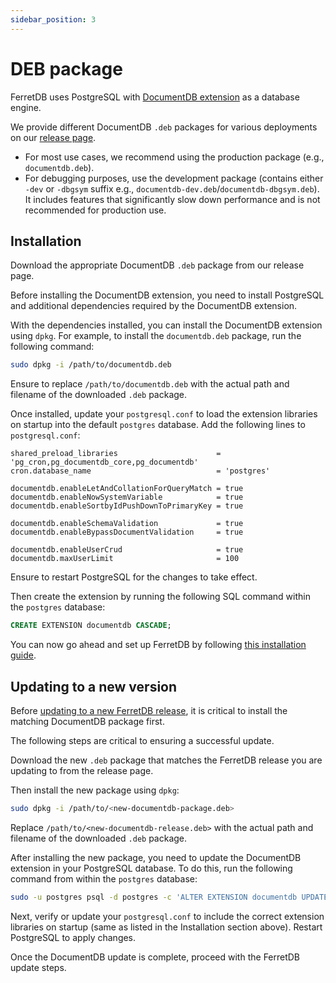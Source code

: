 ```yaml
---
sidebar_position: 3
---
```


# DEB package

FerretDB uses PostgreSQL with [DocumentDB extension](https://github.com/microsoft/documentdb) as a database engine.

We provide different DocumentDB `.deb` packages for various deployments on our [release page](https://github.com/FerretDB/documentdb/releases/).

- For most use cases, we recommend using the production package (e.g., `documentdb.deb`).
- For debugging purposes, use the development package (contains either `-dev` or `-dbgsym` suffix e.g., `documentdb-dev.deb`/`documentdb-dbgsym.deb`).
  It includes features that significantly slow down performance and is not recommended for production use.

## Installation

Download the appropriate DocumentDB `.deb` package from our release page.

Before installing the DocumentDB extension, you need to install PostgreSQL and additional dependencies required by the DocumentDB extension.

With the dependencies installed, you can install the DocumentDB extension using `dpkg`.
For example, to install the `documentdb.deb` package, run the following command:

```sh
sudo dpkg -i /path/to/documentdb.deb
```

Ensure to replace `/path/to/documentdb.deb` with the actual path and filename of the downloaded `.deb` package.

Once installed, update your `postgresql.conf` to load the extension libraries on startup into the default `postgres` database.
Add the following lines to `postgresql.conf`:

<!-- Keep in sync with https://github.com/FerretDB/documentdb/blob/ferretdb/ferretdb_packaging/10-preload.sh -->

```text
shared_preload_libraries                      = 'pg_cron,pg_documentdb_core,pg_documentdb'
cron.database_name                            = 'postgres'

documentdb.enableLetAndCollationForQueryMatch = true
documentdb.enableNowSystemVariable            = true
documentdb.enableSortbyIdPushDownToPrimaryKey = true

documentdb.enableSchemaValidation             = true
documentdb.enableBypassDocumentValidation     = true

documentdb.enableUserCrud                     = true
documentdb.maxUserLimit                       = 100
```

Ensure to restart PostgreSQL for the changes to take effect.

Then create the extension by running the following SQL command within the `postgres` database:

```sql
CREATE EXTENSION documentdb CASCADE;
```

You can now go ahead and set up FerretDB by following [this installation guide](../ferretdb/deb.md).

## Updating to a new version

Before [updating to a new FerretDB release](../ferretdb/docker.md#updating-to-a-new-version), it is critical to install the matching DocumentDB package first.

The following steps are critical to ensuring a successful update.

Download the new `.deb` package that matches the FerretDB release you are updating to from the release page.

Then install the new package using `dpkg`:

```sh
sudo dpkg -i /path/to/<new-documentdb-package.deb>
```

Replace `/path/to/<new-documentdb-release.deb>` with the actual path and filename of the downloaded `.deb` package.

After installing the new package, you need to update the DocumentDB extension in your PostgreSQL database.
To do this, run the following command from within the `postgres` database:

```sh
sudo -u postgres psql -d postgres -c 'ALTER EXTENSION documentdb UPDATE;'
```

Next, verify or update your `postgresql.conf` to include the correct extension libraries on startup (same as listed in the Installation section above).
Restart PostgreSQL to apply changes.

Once the DocumentDB update is complete, proceed with the FerretDB update steps.
